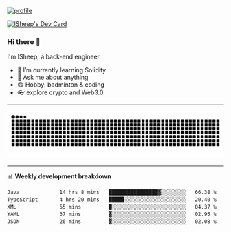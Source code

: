 [![profile](https://user-images.githubusercontent.com/54968314/208005045-e4b42f3b-833d-4242-bfcc-e764865553a2.svg)](https://www.calligrapher.ai/)

<a href="https://app.daily.dev/linziyang1106"><img src="https://api.daily.dev/devcards/v2/i4Spwx5Skx5FpTqWcwoit.png?r=kgx&type=wide" width="652" alt="ISheep's Dev Card"/></a>

### Hi there 🐏

I'm ISheep, a back-end engineer

- 🔭 I’m currently learning Solidity
- 💬 Ask me about anything
- 😄 Hobby: badminton & coding
- 👓 explore crypto and Web3.0

-------

![](https://raw.githubusercontent.com/ISheepp/ISheepp/output/github-contribution-grid-snake.svg)

-------

📊 **Weekly development breakdown**
<!--START_SECTION:waka-->

```txt
Java             14 hrs 8 mins   ████████████████▓░░░░░░░░   66.38 %
TypeScript       4 hrs 20 mins   █████░░░░░░░░░░░░░░░░░░░░   20.40 %
XML              55 mins         █░░░░░░░░░░░░░░░░░░░░░░░░   04.37 %
YAML             37 mins         ▓░░░░░░░░░░░░░░░░░░░░░░░░   02.95 %
JSON             26 mins         ▓░░░░░░░░░░░░░░░░░░░░░░░░   02.08 %
```

<!--END_SECTION:waka-->

